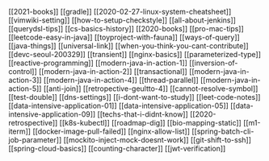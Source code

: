 [[2021-books]]
[[gradle]]
[[2020-02-27-linux-system-cheatsheet]]
[[vimwiki-setting]]
[[how-to-setup-checkstyle]]
[[all-about-jenkins]]
[[querydsl-tips]]
[[cs-basics-history]]
[[2020-books]]
[[pro-mac-tips]]
[[leetcode-easy-in-java]]
[[toyproject-with-fauna]]
[[ways-of-query]]
[[java-things]]
[[universal-link]]
[[when-you-think-you-cant-contribute]]
[[devc-seoul-200329]]
[[transient]]
[[nginx-basics]]
[[parameterized-type]]
[[reactive-programming]]
[[modern-java-in-action-1]]
[[inversion-of-control]]
[[modern-java-in-action-2]]
[[transactional]]
[[modern-java-in-action-3]]
[[modern-java-in-action-4]]
[[thread-parallel]]
[[modern-java-in-action-5]]
[[anti-join]]
[[retropective-geultto-4]]
[[cannot-resolve-symbol]]
[[test-double]]
[[dns-settings]]
[[i-dont-want-to-study]]
[[leet-code-notes]]
[[data-intensive-application-01]]
[[data-intensive-application-05]]
[[data-intensive-application-09]]
[[techs-that-i-didnt-know]]
[[2020-retrospective]]
[[k8s-kubectl]] 
[[roadmap-dig]]
[[bio-mapping-static]]
[[m1-iterm]]
[[docker-image-pull-failed]]
[[nginx-allow-list]]
[[spring-batch-cli-job-parameter]]
[[mockito-inject-mock-doesnt-work]]
[[git-shift-to-ssh]]
[[spring-cloud-basics]]
[[counting-character]]
[[jwt-verification]]
